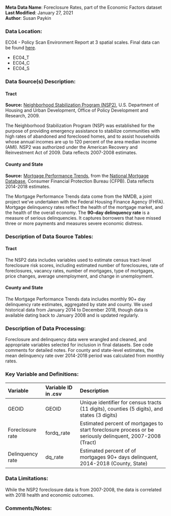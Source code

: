 **Meta Data Name**: Foreclosure Rates, part of the Economic Factors dataset  
**Last Modified**: January 27, 2021  
**Author**: Susan Paykin  

### Data Location: 
EC04 - Policy Scan Environment Report at 3 spatial scales. Final data can be found [here](https://github.com/GeoDaCenter/opioid-policy-scan/tree/master/Policy_Scan/data_final).  
* EC04_T
* EC04_C
* EC04_S

### Data Source(s) Description:  

#### Tract
**Source:** [Neighborhood Stabilization Program (NSP2)](https://www.huduser.gov/portal/NSP2datadesc.html), U.S. Department of Housing and Urban Development, Office of Policy Development and Research, 2009. 

The Neighborhood Stabilization Program (NSP) was established for the purpose of providing emergency assistance to stabilize communities with high rates of abandoned and foreclosed homes, and to assist households whose annual incomes are up to 120 percent of the area median income (AMI). NSP2 was authorized under the American Recovery and Reinvestment Act of 2009. Data reflects 2007-2008 estimates. 

#### County and State
**Source:** [Mortgage Performance Trends](https://www.consumerfinance.gov/data-research/mortgage-performance-trends/), from the [National Mortgage Database](https://www.consumerfinance.gov/data-research/mortgage-performance-trends/about-the-data/), Consumer Financial Protection Bureau (CFPB). Data reflects 2014-2018 estimates.    

The Mortgage Performance Trends data come from the NMDB, a joint project we’ve undertaken with the Federal Housing Finance Agency (FHFA). Mortgage delinquency rates reflect the health of the mortgage market, and the health of the overall economy. The **90–day delinquency rate** is a measure of serious delinquencies. It captures borrowers that have missed three or more payments and measures severe economic distress.  

### Description of Data Source Tables:

#### Tract
The NSP2 data includes variables used to estimate census tract-level foreclosure risk scores, including estimated number of foreclosures, rate of foreclosures, vacancy rates, number of mortgages, type of mortgages, price changes, average unemployment, and change in unemployment. 

#### County and State
The Mortgage Performance Trends data includes monthly 90+ day delinquency rate estimates, aggregated by state and county. We used historical data from January 2014 to December 2018, though data is available dating back to January 2008 and is updated regularly. 

### Description of Data Processing: 

Foreclosure and delinquency data were wrangled and cleaned, and appropriate variables selected for inclusion in final datasets. See code comments for detailed notes. For county and state-level estimates, the mean delinquency rate over 2014-2018 period was calculated from monthly rates.

### Key Variable and Definitions:

| Variable | Variable ID in .csv | Description |
|:---------|:--------------------|:------------|
| GEOID | GEOID | Unique identifier for census tracts (11 digits), counties (5 digits), and states (3 digits)  |
| Foreclosure rate | fordq_rate | Estimated percent of mortgages to start foreclosure process or be seriously delinquent, 2007-2008 (Tract) |
| Delinquency rate | dq_rate | Estimated percent of of mortgages 90+ days delinquent, 2014-2018 (County, State) |

### Data Limitations:
While the NSP2 foreclosure data is from 2007-2008, the data is correlated with 2018 health and economic outcomes. 

### Comments/Notes:


